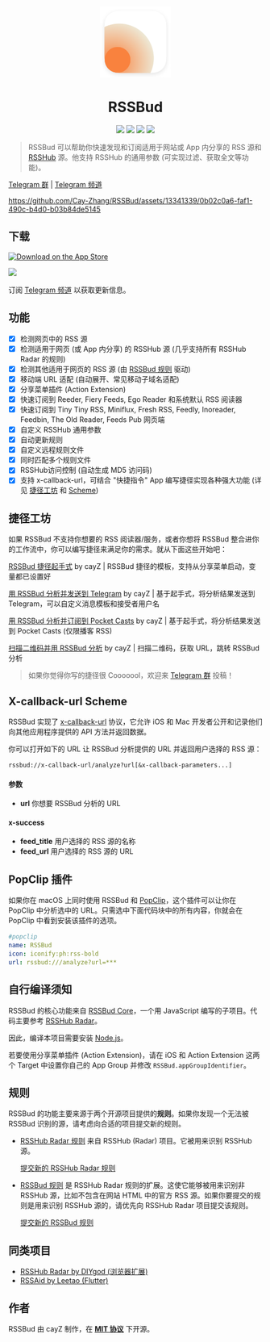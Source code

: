 <div align=center>
<img src="Readme Assets/Icon with Shadow.png" width="140" height="140">
</div>
<h1 align=center>RSSBud</h1>

<p align=center>
<a href="https://developer.apple.com/swift"><img src="https://img.shields.io/badge/swift-5.8-fe562e?style=flat-square"></a>
<a href="https://developer.apple.com/ios"><img src="https://img.shields.io/badge/iOS-15%2B-blue?style=flat-square"></a>
<a href="https://developer.apple.com/macos"><img src="https://img.shields.io/badge/macOS%20(Apple%20Silicon)-12%2B-blue?style=flat-square"></a>
<a href="https://github.com/Cay-Zhang/RSSBud/blob/master/LICENSE"><img src="http://img.shields.io/badge/license-MIT-lightgrey.svg?style=flat-square"></a>
</p>

> RSSBud 可以帮助你快速发现和订阅适用于网站或 App 内分享的 RSS 源和 [RSSHub](https://github.com/DIYgod/RSSHub) 源。他支持 RSSHub 的通用参数 (可实现过滤、获取全文等功能)。

[Telegram 群](https://t.me/RSSBud_Discussion) | [Telegram 频道](https://t.me/RSSBud)

https://github.com/Cay-Zhang/RSSBud/assets/13341339/0b02c0a6-faf1-490c-b4d0-b03b84de5145

## 下载
<a href="https://apps.apple.com/cn/app/rssbud/id1531443645?itsct=apps_box&amp;itscg=30200"><img src="https://tools.applemediaservices.com/api/badges/download-on-the-app-store/black/zh-CN?size=250x83&amp;releaseDate=1605052800&h=3dc9b44d4b825017f8746f19cec2b07f" alt="Download on the App Store" width="200"></a>

<img src="https://tools-qr-production.s3.amazonaws.com/output/apple-toolbox/dace82ddc6942d582d27ad4d2ba31d58/c6e9f5d0-cee7-4523-ac64-ca89de19e8dc.png" width="200">

订阅 [Telegram 频道](https://t.me/RSSBud) 以获取更新信息。

## 功能
- [x] 检测网页中的 RSS 源
- [x] 检测适用于网页 (或 App 内分享) 的 RSSHub 源 (几乎支持所有 RSSHub Radar 的规则)
- [x] 检测其他适用于网页的 RSS 源 (由 [RSSBud 规则](#规则) 驱动)
- [x] 移动端 URL 适配 (自动展开、常见移动子域名适配)
- [x] 分享菜单插件 (Action Extension)
- [x] 快速订阅到 Reeder, Fiery Feeds, Ego Reader 和系统默认 RSS 阅读器
- [x] 快速订阅到 Tiny Tiny RSS, Miniflux, Fresh RSS, Feedly, Inoreader, Feedbin, The Old Reader, Feeds Pub 网页端
- [x] 自定义 RSSHub 通用参数
- [x] 自动更新规则
- [x] 自定义远程规则文件
- [x] 同时匹配多个规则文件
- [x] RSSHub访问控制 (自动生成 MD5 访问码)
- [x] 支持 x-callback-url，可结合 "快捷指令" App 编写捷径实现各种强大功能 (详见 [捷径工坊](#捷径工坊) 和 [Scheme](#x-callback-url-scheme))

## 捷径工坊
如果 RSSBud 不支持你想要的 RSS 阅读器/服务，或者你想将 RSSBud 整合进你的工作流中，你可以编写捷径来满足你的需求。就从下面这些开始吧：

[RSSBud 捷径起手式](https://www.icloud.com/shortcuts/55ca2d7e3ee748ceb27cb759bf23f622) by cayZ | RSSBud 捷径的模板，支持从分享菜单启动，变量都已设置好

[用 RSSBud 分析并发送到 Telegram](https://www.icloud.com/shortcuts/c18bd2d4ef71427ab2b25f397a920067) by cayZ | 基于起手式，将分析结果发送到 Telegram，可以自定义消息模板和接受者用户名

[用 RSSBud 分析并订阅到 Pocket Casts](https://www.icloud.com/shortcuts/1eb2893bd14743f3a85db1a8f1aa43c3) by cayZ | 基于起手式，将分析结果发送到 Pocket Casts (仅限播客 RSS)

[扫描二维码并用 RSSBud 分析](https://www.icloud.com/shortcuts/0f95219b79b14afb92f299a8a2889baf) by cayZ | 扫描二维码，获取 URL，跳转 RSSBud 分析

> 如果你觉得你写的捷径很 Cooooool，欢迎来 [Telegram 群](https://t.me/RSSBud_Discussion) 投稿！

## X-callback-url Scheme
RSSBud 实现了 [x-callback-url](http://x-callback-url.com/) 协议，它允许 iOS 和 Mac 开发者公开和记录他们向其他应用程序提供的 API 方法并返回数据。

你可以打开如下的 URL 让 RSSBud 分析提供的 URL 并返回用户选择的 RSS 源：
```
rssbud://x-callback-url/analyze?url[&x-callback-parameters...]
```

#### 参数
- **url** 你想要 RSSBud 分析的 URL
#### x-success
- **feed_title** 用户选择的 RSS 源的名称
- **feed_url** 用户选择的 RSS 源的 URL

## PopClip 插件
如果你在 macOS 上同时使用 RSSBud 和 [PopClip](https://pilotmoon.com/popclip/)，这个插件可以让你在 PopClip 中分析选中的 URL。只需选中下面代码块中的所有内容，你就会在 PopClip 中看到安装该插件的选项。

```yaml
#popclip
name: RSSBud
icon: iconify:ph:rss-bold
url: rssbud:///analyze?url=***
```

## 自行编译须知
RSSBud 的核心功能来自 [RSSBud Core](https://github.com/Cay-Zhang/RSSBud/tree/main/Shared/Core)，一个用 JavaScript 编写的子项目。代码主要参考 [RSSHub Radar](https://github.com/DIYgod/RSSHub-Radar)。

因此，编译本项目需要安装 [Node.js](https://nodejs.org/zh-cn/)。

若要使用分享菜单插件 (Action Extension)，请在 iOS 和 Action Extension 这两个 Target 中设置你自己的 App Group 并修改 `RSSBud.appGroupIdentifier`。

## 规则
RSSBud 的功能主要来源于两个开源项目提供的**规则**。如果你发现一个无法被 RSSBud 识别的源，请考虑向合适的项目提交新的规则。

- [RSSHub Radar 规则](https://rsshub.js.org/build/radar-rules.js) 来自 RSSHub (Radar) 项目。它被用来识别 RSSHub 源。

    [提交新的 RSSHub Radar 规则](https://docs.rsshub.app/joinus/new-radar.html#bian-xie-gui-ze)

- [RSSBud 规则](https://github.com/Cay-Zhang/RSSBudRules) 是 RSSHub Radar 规则的扩展。这使它能够被用来识别非 RSSHub 源，比如不包含在网站 HTML 中的官方 RSS 源。如果你要提交的规则是用来识别 RSSHub 源的，请优先向 RSSHub Radar 项目提交该规则。

    [提交新的 RSSBud 规则](https://github.com/Cay-Zhang/RSSBudRules)

## 同类项目
- [RSSHub Radar by DIYgod (浏览器扩展)](https://github.com/DIYgod/RSSHub-Radar)
- [RSSAid by Leetao (Flutter)](https://github.com/LeetaoGoooo/RSSAid)

## 作者
RSSBud 由 cayZ 制作，在 **[MIT 协议](https://choosealicense.com/licenses/mit/)** 下开源。
